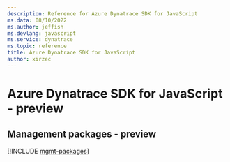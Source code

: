 ```yaml
---
description: Reference for Azure Dynatrace SDK for JavaScript
ms.data: 08/10/2022
ms.author: jeffish
ms.devlang: javascript
ms.service: dynatrace
ms.topic: reference
title: Azure Dynatrace SDK for JavaScript
author: xirzec
---
```

# Azure Dynatrace SDK for JavaScript - preview

## Management packages - preview
[!INCLUDE [mgmt-packages](dynatrace-mgmt-index.md)]